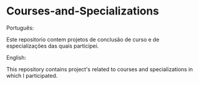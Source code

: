 # Courses-and-Specializations

Português:

Este repositorio contem projetos de conclusão de curso e de especializações das quais participei.

English:

This repository contains project's related to courses and specializations in which I participated.
